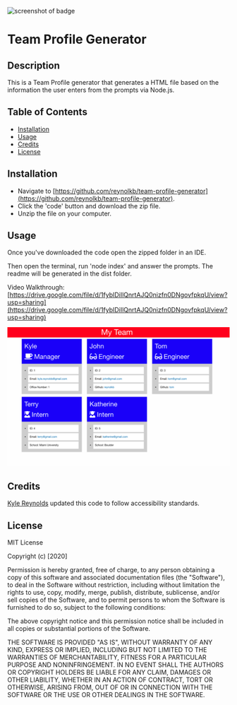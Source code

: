 ![screenshot of badge](https://img.shields.io/badge/license-MIT-blue.svg)

# Team Profile Generator

## Description
        
This is a Team Profile generator that generates a HTML file based on the information the user enters from the prompts via Node.js.

## Table of Contents

* [Installation](#installation)
* [Usage](#usage)
* [Credits](#credits)
* [License](#license)

## Installation

* Navigate to [https://github.com/reynolkb/team-profile-generator](https://github.com/reynolkb/team-profile-generator). 
* Click the 'code' button and download the zip file.
* Unzip the file on your computer.

## Usage

Once you've downloaded the code open the zipped folder in an IDE.

Then open the terminal, run 'node index' and answer the prompts. The readme will be generated in the dist folder.

Video Walkthrough: [https://drive.google.com/file/d/1fybIDiIlQnrtAJQ0nizfn0DNgovfpkqU/view?usp=sharing](https://drive.google.com/file/d/1fybIDiIlQnrtAJQ0nizfn0DNgovfpkqU/view?usp=sharing)

![screenshot of application](./screenshot.png)

## Credits

[Kyle Reynolds](https://github.com/reynolkb) updated this code to follow accessibility standards.

## License

MIT License

Copyright (c) [2020]

Permission is hereby granted, free of charge, to any person obtaining a copy
of this software and associated documentation files (the "Software"), to deal
in the Software without restriction, including without limitation the rights
to use, copy, modify, merge, publish, distribute, sublicense, and/or sell
copies of the Software, and to permit persons to whom the Software is
furnished to do so, subject to the following conditions:

The above copyright notice and this permission notice shall be included in all
copies or substantial portions of the Software.

THE SOFTWARE IS PROVIDED "AS IS", WITHOUT WARRANTY OF ANY KIND, EXPRESS OR
IMPLIED, INCLUDING BUT NOT LIMITED TO THE WARRANTIES OF MERCHANTABILITY,
FITNESS FOR A PARTICULAR PURPOSE AND NONINFRINGEMENT. IN NO EVENT SHALL THE
AUTHORS OR COPYRIGHT HOLDERS BE LIABLE FOR ANY CLAIM, DAMAGES OR OTHER
LIABILITY, WHETHER IN AN ACTION OF CONTRACT, TORT OR OTHERWISE, ARISING FROM,
OUT OF OR IN CONNECTION WITH THE SOFTWARE OR THE USE OR OTHER DEALINGS IN THE
SOFTWARE.